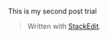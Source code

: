 ---
---

<p>This is my second post trial</p>
<blockquote>
<p>Written with <a href="https://stackedit.io/">StackEdit</a>.</p>
</blockquote>

